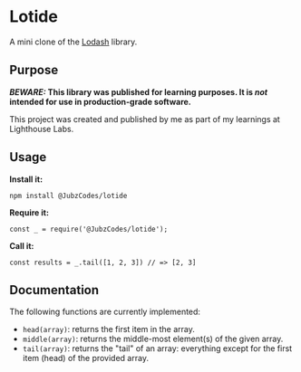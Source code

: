 # Lotide

A mini clone of the [Lodash](https://lodash.com) library.

## Purpose

**_BEWARE:_ This library was published for learning purposes. It is _not_ intended for use in production-grade software.**

This project was created and published by me as part of my learnings at Lighthouse Labs.

## Usage

**Install it:**

`npm install @JubzCodes/lotide`

**Require it:**

`const _ = require('@JubzCodes/lotide');`

**Call it:**

`const results = _.tail([1, 2, 3]) // => [2, 3]`

## Documentation

The following functions are currently implemented:

- `head(array)`: returns the first item in the array.
- `middle(array)`: returns the middle-most element(s) of the given array.
- `tail(array)`: returns the "tail" of an array: everything except for the first item (head) of the provided array.
